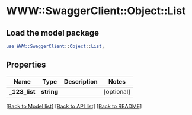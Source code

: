 # WWW::SwaggerClient::Object::List

## Load the model package
```perl
use WWW::SwaggerClient::Object::List;
```

## Properties
Name | Type | Description | Notes
------------ | ------------- | ------------- | -------------
**_123_list** | **string** |  | [optional] 

[[Back to Model list]](../README.md#documentation-for-models) [[Back to API list]](../README.md#documentation-for-api-endpoints) [[Back to README]](../README.md)


